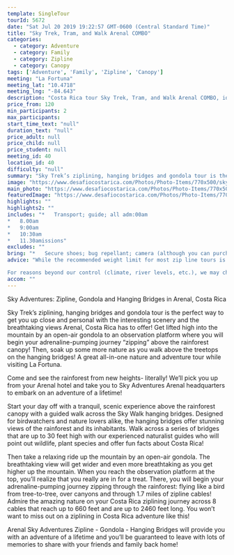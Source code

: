 ```yaml
---
template: SingleTour
tourId: 5672
date: "Sat Jul 20 2019 19:22:57 GMT-0600 (Central Standard Time)"
title: "Sky Trek, Tram, and Walk Arenal COMBO"
categories: 
  - category: Adventure
  - category: Family
  - category: Zipline
  - category: Canopy
tags: ['Adventure', 'Family', 'Zipline', 'Canopy']
meeting: "La Fortuna"
meeting_lat: "10.4718"
meeting_lng: "-84.643"
description: "Costa Rica tour Sky Trek, Tram, and Walk Arenal COMBO, id 5672"
price_from: 120
min_participants: 2
max_participants: 
start_time_text: "null"
duration_text: "null"
price_adult: null
price_child: null
price_student: null
meeting_id: 40
location_id: 40
difficulty: "null"
summary: "Sky Trek’s ziplining, hanging bridges and gondola tour is the perfect way to get you up close and personal with the interesting scenery and the breathtaking views Arenal, Costa Rica has to offer! Get lifted high into the mountain by an open-air gondola to an observation platform where you will begin your adrenaline-pumping journey “zipping” above the rainforest canopy! Then, soak up some more nature as you walk above the treetops on the hanging bri..."
image: "https://www.desafiocostarica.com/Photos/Photo-Items/770x500/sky-adventures-canopy-zipline--gondola--hanging-bridges---arenal-1405961878.jpg"
main_photo: "https://www.desafiocostarica.com/Photos/Photo-Items/770x500/sky-adventures-canopy-zipline--gondola--hanging-bridges---arenal-1405961878.jpg"
featuredImage: "https://www.desafiocostarica.com/Photos/Photo-Items/770x500/sky-adventures-canopy-zipline--gondola--hanging-bridges---arenal-1405961878.jpg"
highlights: ""
highlights2: ""
includes: "*   Transport; guide; all adm:00am
*   8.00am
*   9:00am
*   10:30am
*   11.30amissions"
excludes: ""
bring: "*   Secure shoes; bug repellant; camera (although you can purchase photos); comfortable clothing; a big smile"
advice: "While the recommended weight limit for most zip line tours is 270 lbs (122 kilos) it’s more about waist size than weight as the cables (zip lines) are rated for well over 270 lbs but the maximum waist size for the harnesses used for these tours is 42 inches. If you are a little over 270 lbs but your waist is less than 42 inches you can still do these tours.Have a look at our Adventure Waiver if you have questions about our adventure tour policies.

For reasons beyond our control (climate, river levels, etc.), we may change to a more-suitable tour with an equal or similar adventure-appeal or offer other tour options so you don't miss out on a fun day in Costa Rica. We reserve the right to cancel a trip due to unfavorable conditions & will only run a tour according to our policies. Full refund is given if (on rare occasion) no tour is run. This adventure involves some inherent risk and physical exertion, so you must be in good physical condition. Ask about our other ziplining tours in Arenal."
accom: ""
---
```

Sky Adventures: Zipline, Gondola and Hanging Bridges in Arenal, Costa Rica

Sky Trek’s ziplining, hanging bridges and gondola tour is the perfect way to get you up close and personal with the interesting scenery and the breathtaking views Arenal, Costa Rica has to offer! Get lifted high into the mountain by an open-air gondola to an observation platform where you will begin your adrenaline-pumping journey “zipping” above the rainforest canopy! Then, soak up some more nature as you walk above the treetops on the hanging bridges! A great all-in-one nature and adventure tour while visiting La Fortuna.

Come and see the rainforest from new heights- literally! We’ll pick you up from your Arenal hotel and take you to Sky Adventures Arenal headquarters to embark on an adventure of a lifetime!

Start your day off with a tranquil, scenic experience above the rainforest canopy with a guided walk across the Sky Walk hanging bridges. Designed for birdwatchers and nature lovers alike, the hanging bridges offer stunning views of the rainforest and its inhabitants. Walk across a series of bridges that are up to 30 feet high with our experienced naturalist guides who will point out wildlife, plant species and offer fun facts about Costa Rica!

Then take a relaxing ride up the mountain by an open-air gondola. The breathtaking view will get wider and even more breathtaking as you get higher up the mountain. When you reach the observation platform at the top, you’ll realize that you really are in for a treat. There, you will begin your adrenaline-pumping journey zipping through the rainforest: flying like a bird from tree-to-tree, over canyons and through 1.7 miles of zipline cables! Admire the amazing nature on your Costa Rica ziplining journey across 8 cables that reach up to 660 feet and are up to 2460 feet long. You won’t want to miss out on a ziplining in Costa Rica adventure like this!

Arenal Sky Adventures Zipline - Gondola - Hanging Bridges will provide you with an adventure of a lifetime and you’ll be guaranteed to leave with lots of memories to share with your friends and family back home!